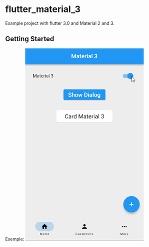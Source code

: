 # flutter_material_3

Example project with flutter 3.0 and Material 2 and 3.

## Getting Started

Exemple:
![](https://github.com/rodrigodittrich/flutter_material_3/blob/main/Material2x3.gif)

